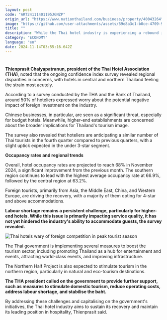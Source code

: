 ```yaml
---
layout: post
code: "ART24111401195JGNZP"
origin_url: "https://www.nationthailand.com/business/property/40043264"
image: "https://github.com/user-attachments/assets/59e8a3c1-b0ce-4709-9853-6a3c4096c70c"
title: ""
description: "While the Thai hotel industry is experiencing a rebound in demand in line with the peak tourist season, concerns are growing over increasing competition from foreign businesses."
category: "ECONOMY"
language: "en"
date: 2024-11-14T03:55:16.642Z
---
```


# 











**Thienprasit Chaiyapatranun, president of the Thai Hotel Association (THA)**, noted that the ongoing confidence index survey revealed regional disparities in concerns, with hotels in central and northern Thailand feeling the strain most acutely.

According to a survey conducted by the THA and the Bank of Thailand, around 50% of hoteliers expressed worry about the potential negative impact of foreign investment on the industry.

Chinese businesses, in particular, are seen as a significant threat, especially for budget hotels. Meanwhile, higher-end establishments are concerned about the broader implications for Thailand's tourism image.

The survey also revealed that hoteliers are anticipating a similar number of Thai tourists in the fourth quarter compared to previous quarters, with a slight uptick expected in the under 3-star segment.





**Occupancy rates and regional trends**

Overall, hotel occupancy rates are projected to reach 68% in November 2024, a significant improvement from the previous month. The southern region continues to lead with the highest average occupancy rate at 66.9%, followed by the central region at 63.2%.

Foreign tourists, primarily from Asia, the Middle East, China, and Western Europe, are driving the recovery, with a majority of them opting for 4-star and above accommodations.

**Labour shortage remains a persistent challenge, particularly for higher-end hotels. While this issue is primarily impacting service quality, it has not yet hindered the industry's ability to accommodate guests, the survey revealed.**







  ![Thai hotels wary of foreign competition in peak tourist season](https://github.com/user-attachments/assets/23b33029-e33b-4338-9638-756879551267)

The Thai government is implementing several measures to boost the tourism sector, including promoting Thailand as a hub for entertainment and events, attracting world-class events, and improving infrastructure.

The Northern Half Project is also expected to stimulate tourism in the northern region, particularly in natural and eco-tourism destinations.

**The THA president called on the government to provide further support, such as measures to stimulate domestic tourism, reduce operating costs, address labour shortage, and stabilise the baht.**

By addressing these challenges and capitalising on the government's initiatives, the Thai hotel industry aims to sustain its recovery and maintain its leading position in hospitality, Thienprasit said.

